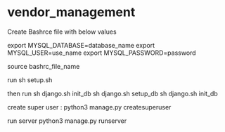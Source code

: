 # vendor_management

Create Bashrce file with below values

export MYSQL_DATABASE=database_name
export MYSQL_USER=use_name
export MYSQL_PASSWORD=password

source bashrc_file_name

run sh setup.sh

then run
  sh django.sh init_db
  sh django.sh setup_db
  sh django.sh init_db

create super user : python3 manage.py createsuperuser

run server python3 manage.py runserver
  
